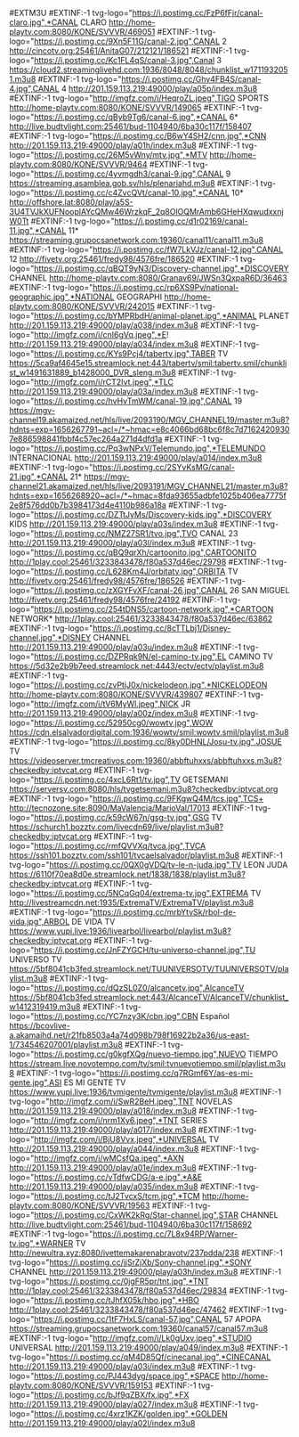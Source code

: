 #EXTM3U
#EXTINF:-1 tvg-logo="https://i.postimg.cc/FzP6fFjr/canal-claro.jpg",*CANAL CLARO
http://home-playtv.com:8080/KONE/SVVVR/469051
#EXTINF:-1 tvg-logo="https://i.postimg.cc/9Xn5F11G/canal-2.jpg",CANAL 2
http://cincotv.org:25461/AnitaG07/212121/186521
#EXTINF:-1 tvg-logo="https://i.postimg.cc/Kc1FL4qS/canal-3.jpg",Canal 3
https://cloud2.streaminglivehd.com:1936/8048/8048/chunklist_w1711932051.m3u8
#EXTINF:-1 tvg-logo="https://i.postimg.cc/Ghv4FB4S/canal-4.jpg",CANAL 4
http://201.159.113.219:49000/play/a05p/index.m3u8
#EXTINF:-1 tvg-logo="http://imgfz.com/i/HeqroZL.jpeg",TIGO SPORTS
http://home-playtv.com:8080/KONE/SVVVR/149065
#EXTINF:-1 tvg-logo="https://i.postimg.cc/qByb9Tg6/canal-6.jpg",*CANAL 6*
http://live.budtvlight.com:25461/bud-1104940/6ba30c117f/158407
#EXTINF:-1 tvg-logo="https://i.postimg.cc/B6wY4SH2/cnn.jpg",*CNN
http://201.159.113.219:49000/play/a01h/index.m3u8
#EXTINF:-1 tvg-logo="https://i.postimg.cc/26M5vWny/mtv.jpg",*MTV
http://home-playtv.com:8080/KONE/SVVVR/9464
#EXTINF:-1 tvg-logo="https://i.postimg.cc/4yvmgdh3/canal-9.jpg",CANAL 9
https://streaming.asamblea.gob.sv/hls/plenariahd.m3u8
#EXTINF:-1 tvg-logo="https://i.postimg.cc/c4ZvcQVt/canal-10.jpg",*CANAL 10*
http://offshore.lat:8080/play/a5S-3U4TVJkXUFNooplAYcQMw46WrzkqF_2q8OlOQMrAmb6GHeHXqwudxxnjW0Tt
#EXTINF:-1 tvg-logo="https://i.postimg.cc/d1r02169/canal-11.jpg",*CANAL 11*
https://streaming.grupocsanetwork.com:19360/canal11/canal11.m3u8
#EXTINF:-1 tvg-logo="https://i.postimg.cc/fW7LkVJz/canal-12.jpg",CANAL 12
http://fivetv.org:25461/fredy98/4576fre/186520
#EXTINF:-1 tvg-logo="https://i.postimg.cc/qBQT9yN3/Discovery-channel.jpg",*DISCOVERY CHANNEL
http://home-playtv.com:8080/Granav69/JWSn3QxpaR6D/36463
#EXTINF:-1 tvg-logo="https://i.postimg.cc/rp6XS9Pv/national-geographic.jpg",*NATIONAL GEOGRAPHI
http://home-playtv.com:8080/KONE/SVVVR/242015
#EXTINF:-1 tvg-logo="https://i.postimg.cc/bYMPRbdH/animal-planet.jpg",*ANIMAL PLANET
http://201.159.113.219:49000/play/a038/index.m3u8
#EXTINF:-1 tvg-logo="http://imgfz.com/i/cnI6gVq.jpeg",*E!
http://201.159.113.219:49000/play/a034/index.m3u8
#EXTINF:-1 tvg-logo="https://i.postimg.cc/KYs9Pcj4/tabertv.jpg",TABER TV
https://5ca9af4645e15.streamlock.net:443/tabertv/smil:tabertv.smil/chunklist_w1491631889_b1428000_DVR_sleng.m3u8
#EXTINF:-1 tvg-logo="http://imgfz.com/i/rCT2Ivt.jpeg",*TLC
http://201.159.113.219:49000/play/a03a/index.m3u8
#EXTINF:-1 tvg-logo="https://i.postimg.cc/hvHvTmWM/canal-19.jpg",CANAL 19
https://mgv-channel19.akamaized.net/hls/live/2093190/MGV_CHANNEL19/master.m3u8?hdnts=exp=1656267791~acl=/*~hmac=e8c4066bd68bc6f8c7d71624209307e886598841fbbf4c57ec264a271d4dfd1a
#EXTINF:-1 tvg-logo="https://i.postimg.cc/Pq3wNPxV/Telemundo.jpg",*TELEMUNDO INTERNACIONAL
http://201.159.113.219:49000/play/a014/index.m3u8
#EXTINF:-1 tvg-logo="https://i.postimg.cc/2SYvKsMG/canal-21.jpg",*CANAL 21*
https://mgv-channel21.akamaized.net/hls/live/2093191/MGV_CHANNEL21/master.m3u8?hdnts=exp=1656268920~acl=/*~hmac=8fda93655adbfe1025b406ea7775f2e8f576dd0b7b3984173d4e4110b986a18a
#EXTINF:-1 tvg-logo="https://i.postimg.cc/DZTtJyMs/Discovery-kids.jpg",*DISCOVERY KIDS
http://201.159.113.219:49000/play/a03s/index.m3u8
#EXTINF:-1 tvg-logo="https://i.postimg.cc/NMZ27SR1/tvo.jpg",TVO CANAL 23
http://201.159.113.219:49000/play/a03l/index.m3u8
#EXTINF:-1 tvg-logo="https://i.postimg.cc/qBQ9qrXh/cartoonito.jpg",CARTOONITO
http://1play.cool:25461/3233843478/f80a537d46ec/29798
#EXTINF:-1 tvg-logo="https://i.postimg.cc/L628Km4J/orbitatv.jpg",ORBITA TV
http://fivetv.org:25461/fredy98/4576fre/186526
#EXTINF:-1 tvg-logo="https://i.postimg.cc/zXGYFvXF/canal-26.jpg",CANAL 26 SAN MIGUEL
http://fivetv.org:25461/fredy98/4576fre/24192
#EXTINF:-1 tvg-logo="https://i.postimg.cc/254tDNS5/cartoon-network.jpg",*CARTOON NETWORK*
http://1play.cool:25461/3233843478/f80a537d46ec/63862
#EXTINF:-1 tvg-logo="https://i.postimg.cc/8cTTLbj1/Disney-channel.jpg",*DISNEY CHANNEL
http://201.159.113.219:49000/play/a03u/index.m3u8
#EXTINF:-1 tvg-logo="https://i.postimg.cc/DZPRqk9N/el-camino-tv.jpg",EL CAMINO TV
https://5d32e2b9b7eed.streamlock.net:4443/ectv/ectv/playlist.m3u8
#EXTINF:-1 tvg-logo="https://i.postimg.cc/zvPtjJ0x/nickelodeon.jpg",*NICKELODEON
http://home-playtv.com:8080/KONE/SVVVR/439807
#EXTINF:-1 tvg-logo="http://imgfz.com/i/tV6MyWl.jpeg",NICK JR
http://201.159.113.219:49000/play/a00z/index.m3u8
#EXTINF:-1 tvg-logo="https://i.postimg.cc/52950cg0/wowtv.jpg",WOW
https://cdn.elsalvadordigital.com:1936/wowtv/smil:wowtv.smil/playlist.m3u8
#EXTINF:-1 tvg-logo="https://i.postimg.cc/8ky0DHNL/Josu-tv.jpg",JOSUE TV
https://videoserver.tmcreativos.com:19360/abbftuhxxs/abbftuhxxs.m3u8?checkedby:iptvcat.org
#EXTINF:-1 tvg-logo="https://i.postimg.cc/4xcL6Rt1/tv.jpg",TV GETSEMANI
https://serversv.com:8080/hls/tvgetsemani.m3u8?checkedby:iptvcat.org
#EXTINF:-1 tvg-logo="https://i.postimg.cc/9FKgwQ4M/tcs.jpg",TCS+
http://tecnozone.site:8090/MaValencia/MarioVal/17013
#EXTINF:-1 tvg-logo="https://i.postimg.cc/k59cW67n/gsg-tv.jpg",GSG TV
https://schurch1.bozztv.com/livecdn69/live/playlist.m3u8?checkedby:iptvcat.org
#EXTINF:-1 tvg-logo="https://i.postimg.cc/rmfQVVXq/tvca.jpg",TVCA
https://ssh101.bozztv.com/ssh101/tvcaelsalvador/playlist.m3u8
#EXTINF:-1 tvg-logo="https://i.postimg.cc/0QX0gVDQ/tv-le-n-juda.jpg",TV LEON JUDA
https://6110f70ea8d0e.streamlock.net/1838/1838/playlist.m3u8?checkedby:iptvcat.org
#EXTINF:-1 tvg-logo="https://i.postimg.cc/5NCqGq04/extrema-tv.jpg",EXTREMA TV
http://livestreamcdn.net:1935/ExtremaTV/ExtremaTV/playlist.m3u8
#EXTINF:-1 tvg-logo="https://i.postimg.cc/mrbYtvSk/rbol-de-vida.jpg",ARBOL DE VIDA TV
https://www.yupi.live:1936/livearbol/livearbol/playlist.m3u8?checkedby:iptvcat.org
#EXTINF:-1 tvg-logo="https://i.postimg.cc/JnFZYGCH/tu-universo-channel.jpg",TU UNIVERSO TV
https://5bf8041cb3fed.streamlock.net/TUUNIVERSOTV/TUUNIVERSOTV/playlist.m3u8
#EXTINF:-1 tvg-logo="https://i.postimg.cc/dQzSL0Z0/alcancetv.jpg",AlcanceTV
https://5bf8041cb3fed.streamlock.net:443/AlcanceTV/AlcanceTV/chunklist_w1412319419.m3u8
#EXTINF:-1 tvg-logo="https://i.postimg.cc/YC7nzy3K/cbn.jpg",CBN Español
https://bcovlive-a.akamaihd.net/r21fb8503a4a74d098b798f16922b2a36/us-east-1/734546207001/playlist.m3u8
#EXTINF:-1 tvg-logo="https://i.postimg.cc/g0kgfXQg/nuevo-tiempo.jpg",NUEVO TIEMPO
https://stream.live.novotempo.com/tv/smil:tvnuevotiempo.smil/playlist.m3u8
#EXTINF:-1 tvg-logo="https://i.postimg.cc/q7RGmf6Y/as-es-mi-gente.jpg",ASI ES MI GENTE TV
https://www.yupi.live:1936/tvmigente/tvmigente/playlist.m3u8
#EXTINF:-1 tvg-logo="http://imgfz.com/i/SwR2BeH.jpeg",TNT NOVELAS
http://201.159.113.219:49000/play/a018/index.m3u8
#EXTINF:-1 tvg-logo="http://imgfz.com/i/nrm1Xy6.jpeg",*TNT SERIES
http://201.159.113.219:49000/play/a017/index.m3u8
#EXTINF:-1 tvg-logo="http://imgfz.com/i/BjU8Vvx.jpeg",*UNIVERSAL TV
http://201.159.113.219:49000/play/a044/index.m3u8
#EXTINF:-1 tvg-logo="http://imgfz.com/i/wMCsfQa.jpeg",*AXN
http://201.159.113.219:49000/play/a01e/index.m3u8
#EXTINF:-1 tvg-logo="https://i.postimg.cc/vTdfwCDG/a-e.jpg",*A&E
http://201.159.113.219:49000/play/a035/index.m3u8
#EXTINF:-1 tvg-logo="https://i.postimg.cc/tJ2TvcxS/tcm.jpg",*TCM
http://home-playtv.com:8080/KONE/SVVVR/19563
#EXTINF:-1 tvg-logo="https://i.postimg.cc/CxWK2kRg/Star-channel.jpg",STAR CHANNEL
http://live.budtvlight.com:25461/bud-1104940/6ba30c117f/158692
#EXTINF:-1 tvg-logo="https://i.postimg.cc/7L8x94RP/Warner-tv.jpg",*WARNER TV
http://newultra.xyz:8080/ivettemakarenabravotv/237pdda/238
#EXTINF:-1 tvg-logo="https://i.postimg.cc/jjSrZjXb/Sony-channel.jpg",*SONY CHANNEL
http://201.159.113.219:49000/play/a03h/index.m3u8
#EXTINF:-1 tvg-logo="https://i.postimg.cc/0jgFR5pr/tnt.jpg",*TNT
http://1play.cool:25461/3233843478/f80a537d46ec/29834
#EXTINF:-1 tvg-logo="https://i.postimg.cc/tJhfX05k/hbo.jpg",*HBO
http://1play.cool:25461/3233843478/f80a537d46ec/47462
#EXTINF:-1 tvg-logo="https://i.postimg.cc/1tF7HxLS/canal-57.jpg",CANAL 57 APOPA
https://streaming.grupocsanetwork.com:19360/canal57/canal57.m3u8
#EXTINF:-1 tvg-logo="http://imgfz.com/i/Lk0gUxv.jpeg",*STUDIO UNIVERSAL
http://201.159.113.219:49000/play/a049/index.m3u8
#EXTINF:-1 tvg-logo="https://i.postimg.cc/qM4D85Qf/cinecanal.jpg",*CINECANAL
http://201.159.113.219:49000/play/a03i/index.m3u8
#EXTINF:-1 tvg-logo="https://i.postimg.cc/PJ443dyg/space.jpg",*SPACE
http://home-playtv.com:8080/KONE/SVVVR/159153
#EXTINF:-1 tvg-logo="https://i.postimg.cc/bJf9qZBX/fx.jpg",*FX
http://201.159.113.219:49000/play/a027/index.m3u8
#EXTINF:-1 tvg-logo="https://i.postimg.cc/4xrz1KZK/golden.jpg",*GOLDEN
http://201.159.113.219:49000/play/a02l/index.m3u8
